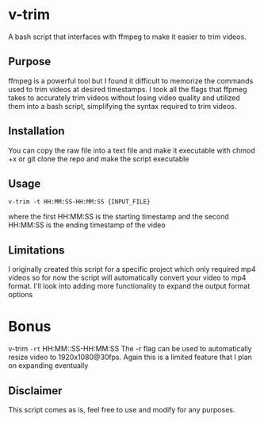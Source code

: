 # v-trim
A bash script that interfaces with ffmpeg to make it easier to trim videos.

## Purpose
ffmpeg is a powerful tool but I found it difficult to memorize the commands used to trim videos at desired timestamps. I took all the flags that ffpmeg takes to accurately trim videos without losing video quality and utilized them into a bash script, simplifying the syntax required to trim videos.

## Installation
You can copy the raw file into a text file and make it executable with chmod +x or git clone the repo and make the script executable

## Usage
```v-trim -t HH:MM:SS-HH:MM:SS {INPUT_FILE}```

where the first HH:MM:SS is the starting timestamp and the second HH:MM:SS is the ending timestamp of the video

## Limitations
I originally created this script for a specific project which only required mp4 videos so for now the script will automatically convert your video to mp4 format.
I'll look into adding more functionality to expand the output format options

# Bonus
v-trim ```-rt``` HH:MM::SS-HH:MM:SS
The -r flag can be used to automatically resize video to 1920x1080@30fps. Again this is a limited feature that I plan on expanding eventually

## Disclaimer
This script comes as is, feel free to use and modify for any purposes. 
